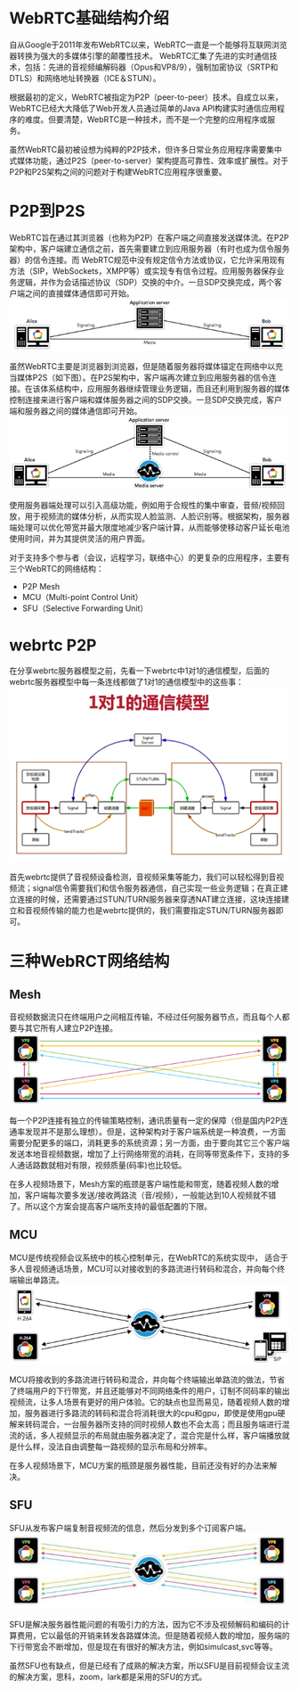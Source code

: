 # WebRTC基础结构介绍
自从Google于2011年发布WebRTC以来，WebRTC一直是一个能够将互联网浏览器转换为强大的多媒体引擎的颠覆性技术。 WebRTC汇集了先进的实时通信技术，包括：先进的音视频编解码器（Opus和VP8/9），强制加密协议（SRTP和DTLS）和网络地址转换器（ICE＆STUN）。

根据最初的定义，WebRTC被指定为P2P（peer-to-peer）技术。自成立以来，WebRTC已经大大降低了Web开发人员通过简单的Java API构建实时通信应用程序的难度。但要清楚，WebRTC是一种技术，而不是一个完整的应用程序或服务。

虽然WebRTC最初被设想为纯粹的P2P技术，但许多日常业务应用程序需要集中式媒体功能，通过P2S（peer-to-server）架构提高可靠性、效率或扩展性。对于P2P和P2S架构之间的问题对于构建WebRTC应用程序很重要。

# P2P到P2S
WebRTC旨在通过其浏览器（也称为P2P）在客户端之间直接发送媒体流。在P2P架构中，客户端建立通信之前，首先需要建立到应用服务器（有时也成为信令服务器）的信令连接。而 WebRTC规范中没有规定信令方法或协议，它允许采用现有方法（SIP，WebSockets，XMPP等）或实现专有信令过程。应用服务器保存业务逻辑，并作为会话描述协议（SDP）交换的中介。一旦SDP交换完成，两个客户端之间的直接媒体通信即可开始。
![](image/webrtc-stream-server-1.png)

虽然WebRTC主要是浏览器到浏览器，但是随着服务器将媒体锚定在网络中以充当媒体P2S（如下图）。在P2S架构中，客户端再次建立到应用服务器的信令连接。在该体系结构中，应用服务器继续管理业务逻辑，而且还利用到服务器的媒体控制连接来进行客户端和媒体服务器之间的SDP交换。一旦SDP交换完成，客户端和服务器之间的媒体通信即可开始。
![](image/webrtc-stream-server-2.png)

使用服务器端处理可以引入高级功能，例如用于合规性的集中审查，音频/视频回放，用于视频流的媒体分析，从而实现人脸监测、人脸识别等。根据架构，服务器端处理可以优化带宽并最大限度地减少客户端计算，从而能够使移动客户延长电池使用时间，并为其提供灵活的用户界面。

对于支持多个参与者（会议，远程学习，联络中心）的更复杂的应用程序，主要有三个WebRTC的网络结构：
- P2P Mesh
- MCU（Multi-point Control Unit）
- SFU（Selective Forwarding Unit）

# webrtc P2P
在分享webrtc服务器模型之前，先看一下webrtc中1对1的通信模型，后面的webrtc服务器模型中每一条连线都做了1对1的通信模型中的这些事：
![](image/webrtc-stream-server-3.png)

首先webrtc提供了音视频设备检测，音视频采集等能力，我们可以轻松得到音视频流；signal信令需要我们和信令服务器通信，自己实现一些业务逻辑；在真正建立连接的时候，还需要通过STUN/TURN服务器来穿透NAT建立连接，这块连接建立和音视频传输的能力也是webrtc提供的，我们需要指定STUN/TURN服务器即可。

# 三种WebRCT网络结构

## Mesh
音视频数据流只在终端用户之间相互传输，不经过任何服务器节点，而且每个人都要与其它所有人建立P2P连接。
![](image/webrtc-stream-server-4.png)

每一个P2P连接有独立的传输策略控制，通讯质量有一定的保障（但是国内P2P连通率发现并不是那么理想）。但是，这种架构对于客户端系统是一种浪费，一方面需要分配更多的端口，消耗更多的系统资源；另一方面，由于要向其它三个客户端发送本地音视频数据，增加了上行网络带宽的消耗，在同等带宽条件下，支持的多人通话路数就相对有限，视频质量(码率)也比较低。

在多人视频场景下，Mesh方案的瓶颈是客户端性能和带宽，随着视频人数的增加，客户端每次要多发送/接收两路流（音/视频），一般能达到10人视频就不错了。所以这个方案会提高客户端所支持的最低配置的下限。

## MCU
MCU是传统视频会议系统中的核心控制单元，在WebRTC的系统实现中， 适合于多人音视频通话场景，MCU可以对接收到的多路流进行转码和混合，并向每个终端输出单路流。
![](image/webrtc-stream-server-5.png)

MCU将接收到的多路流进行转码和混合，并向每个终端输出单路流的做法，节省了终端用户的下行带宽，并且还能够对不同网络条件的用户，订制不同码率的输出视频流，让多人场景有更好的用户体验。它的缺点也显而易见，随着视频人数的增加，服务器进行多路流的转码和混合将消耗很大的cpu和gpu，即使是使用gpu硬解来转码混合，一台服务器所支持的同时视频人数也不会太高；而且服务端进行混流的话，多人视频显示的布局就由服务器决定了，混合完是什么样，客户端播放就是什么样，没法自由调整每一路视频的显示布局和分辨率。

在多人视频场景下，MCU方案的瓶颈是服务器性能，目前还没有好的办法来解决。

## SFU
SFU从发布客户端复制音视频流的信息，然后分发到多个订阅客户端。
![](image/webrtc-stream-server-6.jpeg)

SFU是解决服务器性能问题的有吸引力的方法，因为它不涉及视频解码和编码的计算费用，它以最低的开销来转发各路媒体流。但是随着视频人数的增加，服务端的下行带宽会不断增加，但是现在有很好的解决方法，例如simulcast,svc等等。

虽然SFU也有缺点，但是已经有了成熟的解决方案，所以SFU是目前视频会议主流的解决方案，思科，zoom，lark都是采用的SFU的方式。
